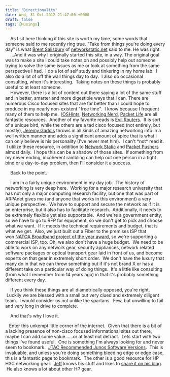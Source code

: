 ```yaml
---
title: 'Directionality'
date: Wed, 31 Oct 2012 21:47:00 +0000
draft: false
tags: [Musings]
---
```


    As I sit here thinking if this site is worth my time, some words that someone said to me recently ring true. "Take from things you're doing every day" is what [Brent Salisbury](http://www.twitter.com/networkstatic) of [networkstatic.net](http://www.networkstatic.net/) said to me. He was right.  
    ...And it was why I originally started this site, in a way. The original goal was to make a site I could take notes on and possibly help out someone trying to solve the same issues as me or look at something from the same perspective I had.  I do a lot of self study and tinkering in my home lab.  I also do a lot of off the wall things day to day.  I also do occasional consulting, when it's interesting.  Taking notes on these things is probably useful to at least someone.  
    However, there is a lot of content out there saying a lot of the same stuff and in better, smarter and more digestible ways that I can. There are numerous Cisco focused sites that are far better than I could hope to produce in my nearly non-existent "free time".  I know because I frequent many of them to help me.  [IOSHints](http://blog.ioshints.info/), [Networking Nerd](http://networkingnerd.net/), [Packet Life](http://packetlife.net/) are all fantastic resources.  Another of my favorite reads is [Evil Routers](http://www.evilrouters.net/).  It is sort of a unique bird, while the others are a tad cisco focused (not entirely, but mostly), [Jeremy Gaddis](https://twitter.com/jlgaddis) throws in all kinds of amazing networking info in a well written manner and adds a significant amount of spice that is what I can only believe is his personality (I've never met him).  I can't \*not\* read it.  I utilize these resource, in addition to [Network Static](http://www.networkstatic.net/) and [Packet Pushers](http://packetpushers.net/) almost daily.  I hope this can be a shadow of those sites.  If something from my never ending, incoherent rambling can help out one person in a tight bind or a day-to-day problem, then I'll consider it a success.  
  
    Back to the point.  
  
    I am in a fairly unique environment in my day job.  The history of networking is very deep here.  Working for a major research university that has not only a major computing research facility, but one that was part of ARPAnet gives me (and anyone that works in this environment) a very unique perspective.  We have to support and secure the network as if it is an enterprise, but it also has to facilitate research.  Additionally, it needs to be extremely flexible yet also supportable.  And we're a government entity, so we have to go to RFP for equipment, so we don't get to pick and choose what we want.  If it meeds the technical requirements and budget, that is what we get.  Also, we just built out a Fiber to the premises ISP that won [NATOA Broadband project of the year award](http://uc2b.net/2012/09/13/uc2b-awarded-national-association-of-telecommunications-officers-and-advisors-natoa-2012-community-broadband-project-of-the-year/), so we're supporting a commercial ISP, too. Oh, we also don't have a huge budget.  We need to be able to work on any network gear, security appliances, network related software packages or optical transport gear laid in front of us, and become experts on that gear in extremely short order.  We don't have the luxury that many do in that we can throw something out if it's not brand X or has a different take on a particular way of doing things.  It's a little like consulting (from what I remember from 14 years ago) in that it's probably something different every day.  
  
    If you think these things are all diametrically opposed, you're right.  Luckily we are blessed with a small but very clued and extremely diligent team.  I would consider us not unlike the spartans.  Few, but unwilling to fail and very long in drive to complete.  
  
  
    And that's why I love it.  

  

  
  
   Enter this unkempt little corner of the internet.  Given that there is a bit of a lacking presence of non-cisco focused informational sites out there, maybe I can add some value......or at least not detract.  Lets start with two things I've found useful.  One is something I'm always looking for and never seem to bookmark.  [JTAC Recommended Junos Software Versions](http://kb.juniper.net/InfoCenter/index?page=content&id=KB21476).  This is invaluable, and unless you're doing something bleeding edge or edge case, this is a fantastic page to bookmark.  The other is a good resource for HP H3C networking gear.  [Jeff](https://twitter.com/jszc) knows his stuff and likes to [share it on his blog](http://thenetworkmonkey.blogspot.com/).  He also knows a lot about other HP gear.